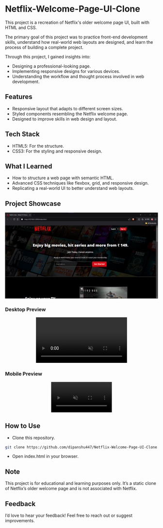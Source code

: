 # Netflix-Welcome-Page-UI-Clone

This project is a recreation of Netflix's older welcome page UI, built with HTML and CSS.

The primary goal of this project was to practice front-end development skills, understand how real-world web layouts are designed, and learn the process of building a complete project.

Through this project, I gained insights into:

- Designing a professional-looking page.
- Implementing responsive designs for various devices.
- Understanding the workflow and thought process involved in web development.

## Features

- Responsive layout that adapts to different screen sizes.
- Styled components resembling the Netflix welcome page.
- Designed to improve skills in web design and layout.

## Tech Stack
- HTML5: For the structure.
- CSS3: For the styling and responsive design.

## What I Learned
- How to structure a web page with semantic HTML.
- Advanced CSS techniques like flexbox, grid, and responsive design.
- Replicating a real-world UI to better understand web layouts.

## Project Showcase
![Screenshot of Netflix Clone](./assets/readme/Screenshot.png)

### Desktop Preview
<div style="text-align: center;">
<video src="./assets/readme/desktop-preview.mp4"
                    autoplay loop muted></video>
</div>

### Mobile Preview
<div style="text-align: center;">
<video src="./assets/readme/mobile-preview.mp4" width="200"
                    autoplay loop muted></video>
</div>


## How to Use
- Clone this repository.
``` bash
git clone https://github.com/dipanshu447/Netflix-Welcome-Page-UI-Clone.git
```
- Open index.html in your browser.

## Note
This project is for educational and learning purposes only. It’s a static clone of Netflix’s older welcome page and is not associated with Netflix.

## Feedback
I’d love to hear your feedback! Feel free to reach out or suggest improvements.
